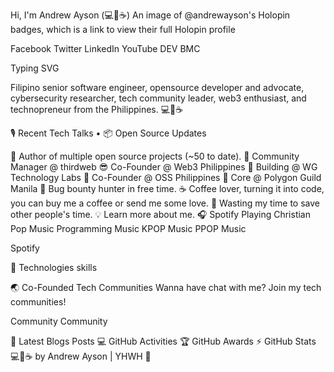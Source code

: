 Hi, I'm Andrew Ayson (💻💖☕)
An image of @andrewayson's Holopin badges, which is a link to view their full Holopin profile

Facebook Twitter LinkedIn YouTube DEV BMC

Typing SVG

Filipino senior software engineer, opensource developer and advocate, cybersecurity researcher, tech community leader, web3 enthusiast, and technopreneur from the Philippines. 💻💖☕

🎙 Recent Tech Talks • 📦 Open Source Updates

💝 Author of multiple open source projects (~50 to date).
💼 Community Manager @ thirdweb
😎 Co-Founder @ Web3 Philippines
🌱 Building @ WG Technology Labs
🤝 Co-Founder @ OSS Philippines
💜 Core @ Polygon Guild Manila
🔏 Bug bounty hunter in free time.
☕ Coffee lover, turning it into code, you can buy me a coffee or send me some love.
🎯 Wasting my time to save other people's time.
💡 Learn more about me.
🎧 Spotify Playing
Christian Pop Music Programming Music KPOP Music PPOP Music

Spotify

🔧 Technologies
skills

🌏 Co-Founded Tech Communities
Wanna have chat with me? Join my tech communities!

Community Community

📰 Latest Blogs Posts
💻 GitHub Activities
🏆 GitHub Awards
⚡ GitHub Stats
💻💖☕ by Andrew Ayson | YHWH 🙏
